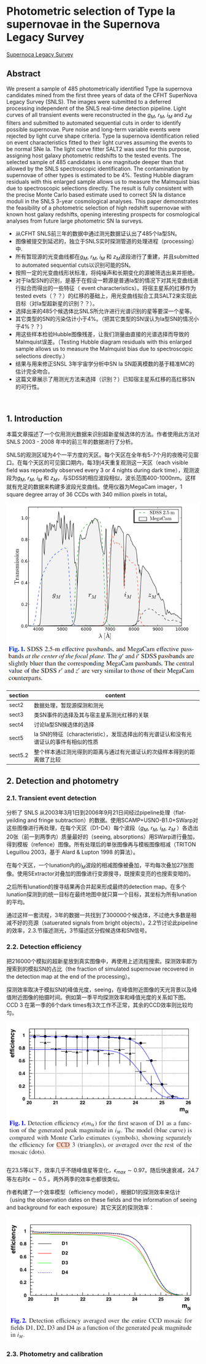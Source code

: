 # Photometric selection of Type Ia supernovae in the Supernova Legacy Survey
[Supernoca Legacy Survey](https://arxiv.org/abs/astro-ph/0406242)

## Abstract

We present a sample of 485 photometrically identified Type Ia supernova candidates mined from the first three years of data of the CFHT SuperNova Legacy Survey (SNLS). The images were submitted to a deferred processing independent of the SNLS real-time detection pipeline. Light curves of all transient events were reconstructed in the $g_M$, $r_M$, $i_M$ and $z_M$ filters and submitted to automated sequential cuts in order to identify possible supernovae. Pure noise and long-term variable events were rejected by light curve shape criteria. Type Ia supernova identification relied on event characteristics fitted to their light curves assuming the events to be normal SNe Ia. The light curve fitter SALT2 was used for this purpose, assigning host galaxy photometric redshifts to the tested events. The selected sample of 485 candidates is one magnitude deeper than that allowed by the SNLS spectroscopic identification. The contamination by supernovae of other types is estimated to be 4%. Testing Hubble diagram residuals with this enlarged sample allows us to measure the Malmquist bias due to spectroscopic selections directly. The result is fully consistent with the precise Monte Carlo based estimate used to correct SN Ia distance moduli in the SNLS 3-year cosmological analyses. This paper demonstrates the feasibility of a photometric selection of high redshift supernovae with known host galaxy redshifts, opening interesting prospects for cosmological analyses from future large photometric SN Ia surveys.

- 从CFHT SNLS前三年的数据中通过测光数据证认出了485个Ia型SN。
- 图像被提交到延迟的，独立于SNLS实时探测管道的处理进程（processing）中.
- 所有暂现源的光变曲线都在$g_M$, $r_M$, $i_M$ 和 $z_M$波段进行了重建，并且submitted to automated sequential cuts以识别可能的SN。
- 按照一定的光变曲线形状标准，将纯噪声和长期变化的源被筛选出来并拒绝。
- 对于Ia型SN的识别，是基于在假设一颗源是普通Ia型的情况下对其光变曲线进行拟合而得出的一些特征（ event characteristics）。将宿主星系的红移作为tested evets（？？）的红移的基础上，用光变曲线拟合工具SALT2来实现此目标（对Ia型超新星的识别？？）。
- 选择出来的485个候选体比SNLS所允许进行光谱识别的星等要深一个星等。
- 其它类型的SN的污染估计小于4%。（把其它类型的SN误认为Ia型SN的情况小于4%？？）
- 用这些样本检验Hubble图像残差，让我们测量由直接的光谱选择而导致的Malmquist误差。（Testing Hubble diagram residuals with this enlarged sample allows us to measure the Malmquist bias due to spectroscopic selections directly.）
- 结果与用来修正SNSL 3年宇宙学分析中SN Ia SN距离模数的基于精准MC的估计完全吻合。
- 这篇文章展示了用测光方法来选择（识别？）已知宿主星系红移的高红移SN的可行性。

<br />

## 1. Introduction

本篇文章描述了一个仅用测光数据来识别超新星候选体的方法。作者使用此方法对SNLS 2003 - 2008 年中的前三年的数据进行了分析。

SNLS的观测区域为4个一平方度的天区。每个天区在全年有5-7个月的夜晚可见窗口。在每个天区的可见窗口期内，每3到4天重复观测这一天区（each visible field was repeatedly observed every 3 or 4 nights during dark time），观测波段为$g_M$, $r_M$, $i_M$ 和 $z_M$，与SDSS的相应波段相似，波长范围400-1000nm。这样就有充足的数据来构建多波段光变曲线。使用仪器为MegaCam imager，1 square degree array of 36 CCDs with 340 million pixels in total。

![filter](./Regnault_2009_fig1.png)

|  section    |  content |
| ------ | -------------------------- |
| sect2 | 数据处理，暂现源探测和测光 |
| sect3  | 类SN事件的选择及其与宿主星系测光红移的关联             |
| sect4 | 讨论Ia型SN候选体的选择 |
| sect5 | Ia SN的特征（characteristic），发现选择出的有光谱证认和没有光谱证认的事件有相似的性质 |
| sect5.2 | 整个样本通过测光得到的距离与通过有光谱证认的次级样本得到的距离做了比较 |

## 2. Detection and photometry

### 2.1. Transient event detection

分析了 SNLS 从2003年3月1日到2006年9月21日间经过pipeline处理（flat-yeilding and fringe subtraction）的数据。使用SCAMP+USNO-B1.0+SWarp对这些图像进行再处理，在每个天区（D1-D4）每个波段（$g_M$, $r_M$, $i_M$, $z_M$ ）各选出20张（前一到两季内）质量最好的（seeing, absorptions）用SWarp进行叠加，得到模板（refence）图像。所有处理后的单张图像再与模板图像相减（TRITON Leguillou 2003，基于 Alard & Lupton 1998 的算法）。

在每个天区，一个lunation内的$i_M$波段的相减图像被叠加，平均每次叠加27张图像。使用SExtractor对叠加的图像进行变源搜寻，既搜索变亮的也搜索变暗的。

之后所有lunation的搜寻结果再合并起来形成最终的detection map。在多个lunation探测到的统一目标在最终地图中就只算一个目标，其坐标为所有lunation的平均。

通过这样一套流程，3年的数据一共找到了300000个候选体，不过绝大多数是相减不好的亮源（satuerated signals from bright objects）。2.2节讨论此pipeline的效率，2.3.节描述测光，3节描述区分假候选体和SN信号。

### 2.2. Detection efficiency

把216000个模拟的超新星放到真实图像中，再使用上述流程搜索。探测效率即为搜索到的模拟SN的占比（the fraction of simulated supernovae recovered in the detection map at the end of the processing）。

探测效率取决于模拟SN的峰值光度，seeing，在峰值附近图像的天光背景以及峰值附近图像的拍摄时间。例如第一季平均探测效率和峰值光度的关系如下图。CCD 3 在第一季的6个dark times有3次工作不正常，其余的CCD效率则比较均匀。

![fig1](./Bazin_fig1.png)

在23.5等以下，效率几乎不随峰值星等变化，$\epsilon_{max} \sim 0.97$。随后快速衰减，24.7等左右时$\epsilon \sim 0.5$ 。两外两季的效率也都很类似。

作者构建了一个效率模型（efficiency model），根据D1的探测效率来估计（using the observation dates on these fields and the information of seeing and background for each exposure）其它天区的探测效率：

![fig2](./Bazin_fig2.png)

### 2.3. Photometry and calibration

